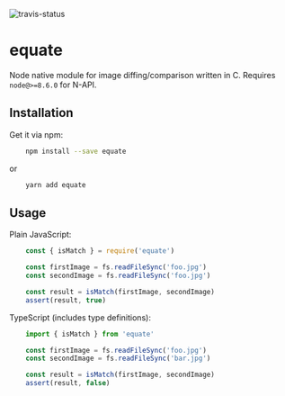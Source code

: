 ![travis-status](https://travis-ci.org/kevincharm/equate.svg?branch=master)

# equate

Node native module for image diffing/comparison written in C. Requires `node@>=8.6.0` for N-API.

## Installation

Get it via npm:
```sh
    npm install --save equate
```
or
```sh
    yarn add equate
```

## Usage

Plain JavaScript:
```js
    const { isMatch } = require('equate')

    const firstImage = fs.readFileSync('foo.jpg')
    const secondImage = fs.readFileSync('foo.jpg')

    const result = isMatch(firstImage, secondImage)
    assert(result, true)
```

TypeScript (includes type definitions):
```ts
    import { isMatch } from 'equate'

    const firstImage = fs.readFileSync('foo.jpg')
    const secondImage = fs.readFileSync('bar.jpg')

    const result = isMatch(firstImage, secondImage)
    assert(result, false)
```
